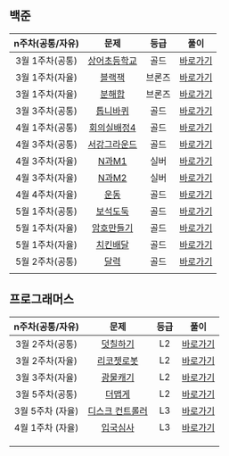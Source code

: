 ## 백준

| n주차(공통/자유) |                         문제                          |  등급  |                    풀이                    |
| :--------------: | :---------------------------------------------------: | :----: | :----------------------------------------: |
| 3월 1주차(공통)  | [상어초등학교](https://www.acmicpc.net/problem/21608) |  골드  |    [바로가기](./백준/구현/상어초등학교)    |
| 3월 1주차(자율)  |    [블랙잭](https://www.acmicpc.net/problem/2798)     | 브론즈 |    [바로가기](./백준/브루트포스/블랙잭)    |
| 3월 1주차(자율)  |    [분해합](https://www.acmicpc.net/problem/2231)     | 브론즈 |    [바로가기](./백준/브루트포스/분해합)    |
| 3월 3주차(공통)  |   [톱니바퀴](https://www.acmicpc.net/problem/14891)   |  골드  |    [바로가기](./백준/구현/톱니바퀴_DFS)    |
| 4월 1주차(공통)  | [회의실배정4](https://www.acmicpc.net/problem/19623)  |  골드  |     [바로가기](./백준/DP/회의실배정4)      |
| 4월 3주차(공통)  | [서강그라운드](https://www.acmicpc.net/problem/14938) |  골드  | [바로가기](./백준/다익스트라/서강그라운드) |
| 4월 3주차(자율)  |    [N과M1](https://www.acmicpc.net/problem/15649)     |  실버  |     [바로가기](./백준/백트래킹/N과M1)      |
| 4월 3주차(자율)  |    [N과M2](https://www.acmicpc.net/problem/15650)     |  실버  |     [바로가기](./백준/백트래킹/N과M2)      |
| 4월 4주차(자율)  |     [운동](https://www.acmicpc.net/problem/1956)      |  골드  |       [바로가기](./백준/그래프/운동)       |
| 5월 1주차(공통)  |   [보석도둑](https://www.acmicpc.net/problem/1202)    |  골드  |   [바로가기](./백준/우선순위큐/보석도둑)   |
| 5월 1주차(자율)  |  [암호만들기](https://www.acmicpc.net/problem/1759)   |  골드  |   [바로가기](./백준/백트래킹/암호만들기)   |
| 5월 1주차(자율)  |   [치킨배달](https://www.acmicpc.net/problem/15686)   |  골드  |    [바로가기](./백준/백트래킹/치킨거리)    |
| 5월 2주차(공통)  |     [달력](https://www.acmicpc.net/problem/20207)     |  골드  |        [바로가기](./백준/구현/달력)        |
|                  |                                                       |        |                                            |



## 프로그래머스

| n주차(공통/자유) |                             문제                             | 등급 |                         풀이                          |
| :--------------: | :----------------------------------------------------------: | :--: | :---------------------------------------------------: |
| 3월 2주차(공통)  | [덧칠하기](https://school.programmers.co.kr/learn/courses/30/lessons/161989) |  L2  |      [바로가기](./프로그래머스/Level2/덧칠하기)       |
| 3월 2주차(자율)  | [리코쳇로봇](https://school.programmers.co.kr/learn/courses/30/lessons/169199) |  L2  |     [바로가기](./프로그래머스/Level2/리코쳇로봇)      |
| 3월 3주차(자율)  | [광물캐기](https://school.programmers.co.kr/learn/courses/30/lessons/172927) |  L2  |      [바로가기](./프로그래머스/Level2/광물캐기)       |
| 3월 5주차(공통)  | [더맵게](https://school.programmers.co.kr/learn/courses/30/lessons/42626) |  L2  |       [바로가기](./프로그래머스/Level2/더맵게)        |
| 3월 5주차 (자율) | [디스크 컨트롤러](https://school.programmers.co.kr/learn/courses/30/lessons/42627) |  L3  | [바로가기](./프로그래머스/Level3/디스크컨트롤러_Heap) |
| 4월 1주차 (자율) | [입국심사](https://school.programmers.co.kr/learn/courses/30/lessons/43238) |  L3  |  [바로가기](./프로그래머스/Level3/입국심사_이분탐색)  |
|                  |                                                              |      |                                                       |
|                  |                                                              |      |                                                       |
|                  |                                                              |      |                                                       |

